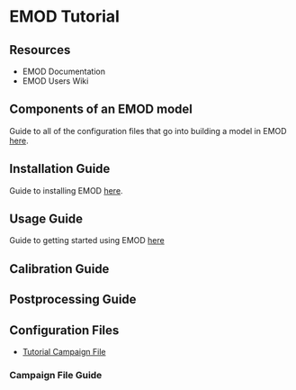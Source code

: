 # EMOD Tutorial

## Resources

* EMOD Documentation
* EMOD Users Wiki
## Components of an EMOD model

Guide to all of the configuration files that go into building a model in EMOD [here](tutorial_code_components.md).

## Installation Guide

Guide to installing EMOD [here](tutorial_installation_guide.md).

## Usage Guide

Guide to getting started using EMOD [here](tutorial_usage_guide.md)

## Calibration Guide

## Postprocessing Guide
## Configuration Files

* [Tutorial Campaign File](Config_Files/campaign_Nyanza_tutorial.json)

### Campaign File Guide